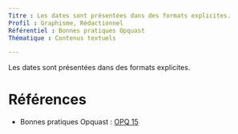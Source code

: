 ```yaml
---
Titre : Les dates sont présentées dans des formats explicites.
Profil : Graphisme, Rédactionnel
Référentiel : Bonnes pratiques Opquast
Thématique : Contenus textuels

---
```

Les dates sont présentées dans des formats explicites.

# Références

*   Bonnes pratiques Opquast : [OPQ 15](https://checklists.opquast.com/fr/qualiteweb/les-dates-sont-presentees-dans-des-formats-explicites)
